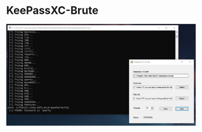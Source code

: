 # KeePassXC-Brute
<p align="center">
 <img src="https://raw.githubusercontent.com/SecureDoughnut/KeePassXC-Brute/main/screen.jpg" alt="qr"/>
</p>
